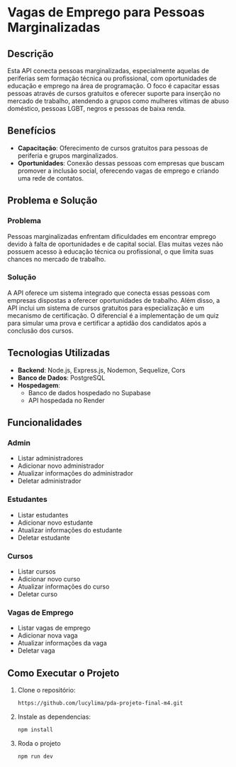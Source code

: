 # Vagas de Emprego para Pessoas Marginalizadas

## Descrição

Esta API conecta pessoas marginalizadas, especialmente aquelas de periferias sem formação técnica ou profissional, com oportunidades de educação e emprego na área de programação. O foco é capacitar essas pessoas através de cursos gratuitos e oferecer suporte para inserção no mercado de trabalho, atendendo a grupos como mulheres vítimas de abuso doméstico, pessoas LGBT, negros e pessoas de baixa renda.

## Benefícios

- **Capacitação**: Oferecimento de cursos gratuitos para pessoas de periferia e grupos marginalizados.
- **Oportunidades**: Conexão dessas pessoas com empresas que buscam promover a inclusão social, oferecendo vagas de emprego e criando uma rede de contatos.

## Problema e Solução

### Problema

Pessoas marginalizadas enfrentam dificuldades em encontrar emprego devido à falta de oportunidades e de capital social. Elas muitas vezes não possuem acesso à educação técnica ou profissional, o que limita suas chances no mercado de trabalho.

### Solução

A API oferece um sistema integrado que conecta essas pessoas com empresas dispostas a oferecer oportunidades de trabalho. Além disso, a API inclui um sistema de cursos gratuitos para especialização e um mecanismo de certificação. O diferencial é a implementação de um quiz para simular uma prova e certificar a aptidão dos candidatos após a conclusão dos cursos.

## Tecnologias Utilizadas

- **Backend**: Node.js, Express.js, Nodemon, Sequelize, Cors
- **Banco de Dados**: PostgreSQL
- **Hospedagem**: 
  - Banco de dados hospedado no Supabase
  - API hospedada no Render

## Funcionalidades

### Admin

- Listar administradores
- Adicionar novo administrador
- Atualizar informações do administrador
- Deletar administrador

### Estudantes

- Listar estudantes
- Adicionar novo estudante
- Atualizar informações do estudante
- Deletar estudante

### Cursos

- Listar cursos
- Adicionar novo curso
- Atualizar informações do curso
- Deletar curso

### Vagas de Emprego

- Listar vagas de emprego
- Adicionar nova vaga
- Atualizar informações da vaga
- Deletar vaga

## Como Executar o Projeto

1. Clone o repositório:
   ```bash
   https://github.com/lucylima/pda-projeto-final-m4.git

2. Instale as dependencias:
   ```bash
   npm install
   
3. Roda o projeto
    ```bash
   npm run dev 

